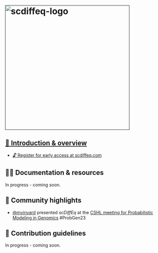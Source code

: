 # <a href=""><img src=https://user-images.githubusercontent.com/47393421/225794038-9f878cc4-251d-4138-b908-ccaae5a34e61.png alt="scdiffeq-logo" width="400"/>

## 🧙 Introduction & overview

* 🔓 Register for early access at [scdiffeq.com](https://www.scdiffeq.com/)

## 👩‍💻 Documentation & resources

In progress - coming soon.

## 👏 Community highlights
* [@mvinyard](https://github.com/mvinyard) presented *scDiffEq* at the [CSHL meeting for Probabilistic Modeling in Genomics](https://meetings.cshl.edu/meetings.aspx?meet=PROBGEN&year=23) #ProbGen23



## 🤝 Contribution guidelines

In progress - coming soon.
